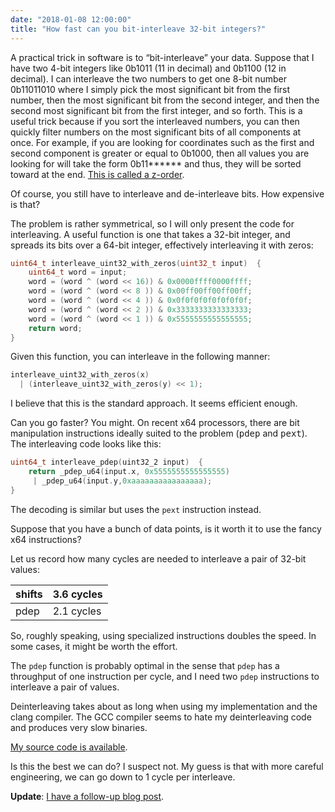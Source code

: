 ```yaml
---
date: "2018-01-08 12:00:00"
title: "How fast can you bit-interleave 32-bit integers?"
---
```




A practical trick in software is to &ldquo;bit-interleave&rdquo; your data. Suppose that I have two 4-bit integers like 0b1011 (11 in decimal) and 0b1100 (12 in decimal). I can interleave the two numbers to get one 8-bit number 0b11011010 where I simply pick the most significant bit from the first number, then the most significant bit from the second integer, and then the second most significant bit from the first integer, and so forth. This is a useful trick because if you sort the interleaved numbers, you can then quickly filter numbers on the most significant bits of all components at once. For example, if you are looking for coordinates such as the first and second component is greater or equal to 0b1000, then all values you are looking for will take the form 0b11****** and thus, they will be sorted toward at the end. [This is called a z-order](https://en.wikipedia.org/wiki/Z-order_curve).

Of course, you still have to interleave and de-interleave bits. How expensive is that?

The problem is rather symmetrical, so I will only present the code for interleaving. A useful function is one that takes a 32-bit integer, and spreads its bits over a 64-bit integer, effectively interleaving it with zeros:
```C
uint64_t interleave_uint32_with_zeros(uint32_t input)  {
    uint64_t word = input;
    word = (word ^ (word << 16)) & 0x0000ffff0000ffff;
    word = (word ^ (word << 8 )) & 0x00ff00ff00ff00ff;
    word = (word ^ (word << 4 )) & 0x0f0f0f0f0f0f0f0f;
    word = (word ^ (word << 2 )) & 0x3333333333333333;
    word = (word ^ (word << 1 )) & 0x5555555555555555;
    return word;
}
```


Given this function, you can interleave in the following manner:
```C
interleave_uint32_with_zeros(x) 
  | (interleave_uint32_with_zeros(y) << 1);
```


I believe that this is the standard approach. It seems efficient enough.

Can you go faster? You might. On recent x64 processors, there are bit manipulation instructions ideally suited to the problem (<tt>pdep</tt> and <tt>pext</tt>). The interleaving code looks like this:
```C
uint64_t interleave_pdep(uint32_2 input)  {
    return _pdep_u64(input.x, 0x5555555555555555) 
     | _pdep_u64(input.y,0xaaaaaaaaaaaaaaaa);
}
```


The decoding is similar but uses the `pext` instruction instead. 

Suppose that you have a bunch of data points, is it worth it to use the fancy x64 instructions?

Let us record how many cycles are needed to interleave a pair of 32-bit values:

shifts                   |3.6 cycles               |
-------------------------|-------------------------|
pdep                     |2.1 cycles               |


So, roughly speaking, using specialized instructions doubles the speed. In some cases, it might be worth the effort.

The `pdep` function is probably optimal in the sense that `pdep` has a throughput of one instruction per cycle, and I need two `pdep` instructions to interleave a pair of values.

Deinterleaving takes about as long when using my implementation and the clang compiler. The GCC compiler seems to hate my deinterleaving code and produces very slow binaries. 

[My source code is available](https://github.com/lemire/Code-used-on-Daniel-Lemire-s-blog/tree/master/2018/01/08).

Is this the best we can do? I suspect not. My guess is that with more careful engineering, we can go down to 1 cycle per interleave.

__Update__: [I have a follow-up blog post](/lemire/blog/2018/01/09/how-fast-can-you-bit-interleave-32-bit-integers-simd-edition/).

